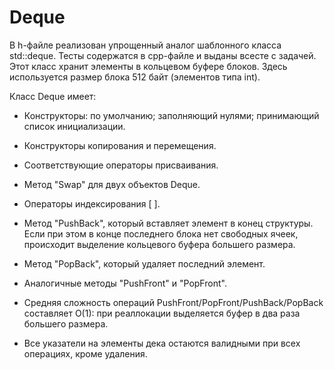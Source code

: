 # Deque

В h-файле реализован упрощенный аналог шаблонного класса std::deque. Тесты содержатся в cpp-файле и выданы всесте с задачей.
Этот класс хранит элементы в кольцевом буфере блоков. Здесь используется размер блока 512 байт (элемeнтов типа int).

Класс Deque имеет:

* Конструкторы: по умолчанию; заполняющий нулями; принимающий список инициализации.
* Конструкторы копирования и перемещения.
* Соответствующие операторы присваивания.
* Метод "Swap" для двух объектов Deque.
* Операторы индексирования [ ].
* Метод "PushBack", который вставляет элемент в конец структуры. Если при этом в конце последнего блока нет свободных ячеек,
происходит выделение кольцевого буфера большего размера.
* Метод "PopBack", который удаляет последний элемент.
* Аналогичные методы "PushFront" и "PopFront".


* Средняя сложность операций PushFront/PopFront/PushBack/PopBack составляет O(1): при реаллокации выделяется буфер в два раза большего размера.
* Все указатели на элементы дека остаются валидными при всех операциях, кроме удаления.
